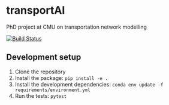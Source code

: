 # transportAI
PhD project at CMU on transportation network modelling

[![Build Status](https://travis-ci.com/github/pabloguarda/transportAI.svg?branch=master)](https://travis-ci.com/github/pabloguarda/transportAI)

## Development setup

1. Clone the repository
2. Install the package: `pip install -e .`
3. Install the development dependencies: `conda env update -f requirements/environment.yml`
4. Run the tests: `pytest`

